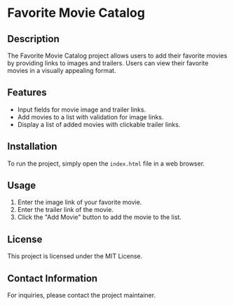 # Favorite Movie Catalog

## Description
The Favorite Movie Catalog project allows users to add their favorite movies by providing links to images and trailers. Users can view their favorite movies in a visually appealing format.

## Features
- Input fields for movie image and trailer links.
- Add movies to a list with validation for image links.
- Display a list of added movies with clickable trailer links.

## Installation
To run the project, simply open the `index.html` file in a web browser.

## Usage
1. Enter the image link of your favorite movie.
2. Enter the trailer link of the movie.
3. Click the "Add Movie" button to add the movie to the list.

## License
This project is licensed under the MIT License.

## Contact Information
For inquiries, please contact the project maintainer.
